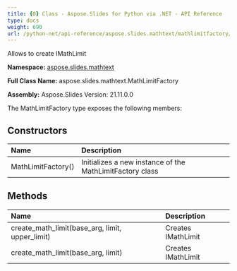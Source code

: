 ```yaml
---
title: {0} Class - Aspose.Slides for Python via .NET - API Reference
type: docs
weight: 690
url: /python-net/api-reference/aspose.slides.mathtext/mathlimitfactory/
---
```


Allows to create IMathLimit

**Namespace:** [aspose.slides.mathtext](/python-net/api-reference/aspose.slides.mathtext/)

**Full Class Name:** aspose.slides.mathtext.MathLimitFactory

**Assembly:**  Aspose.Slides Version: 21.11.0.0

The MathLimitFactory type exposes the following members:
## **Constructors**
|**Name**|**Description**|
| :- | :- |
|MathLimitFactory()|Initializes a new instance of the MathLimitFactory class|
## **Methods**
|**Name**|**Description**|
| :- | :- |
|create_math_limit(base_arg, limit, upper_limit)|Creates IMathLimit|
|create_math_limit(base_arg, limit)|Creates IMathLimit|

